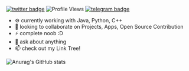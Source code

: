 [![twitter badge](https://img.shields.io/badge/Twitter-30302f?style=flat&logo=twitter)](https://twitter.com/BrajBliss)
![Profile Views](https://hits.seeyoufarm.com/api/count/incr/badge.svg?url=https%3A%2F%2Fgithub.com%2Fvrindavan%2Fhit-counter&count_bg=%231980CF&title_bg=%23000000&icon=github.svg&icon_color=%23E7E7E7&title=Profile+Views&edge_flat=false)
[![telegram badge](https://img.shields.io/badge/Telegram-30302f?style=flat&logo=telegram)](https://telegram.me/BrajBliss)

- ⚙️ currently working with Java, Python, C++
- 🤝 looking to collaborate on Projects, Apps, Open Source Contribution
- ⚡ complete noob :D
- 💬 ask about anything
- 📫 check out my Link Tree!

![Anurag's GitHub stats](https://github-readme-stats.vercel.app/api?username=vrindavan&theme=dark&show_icons=true)
